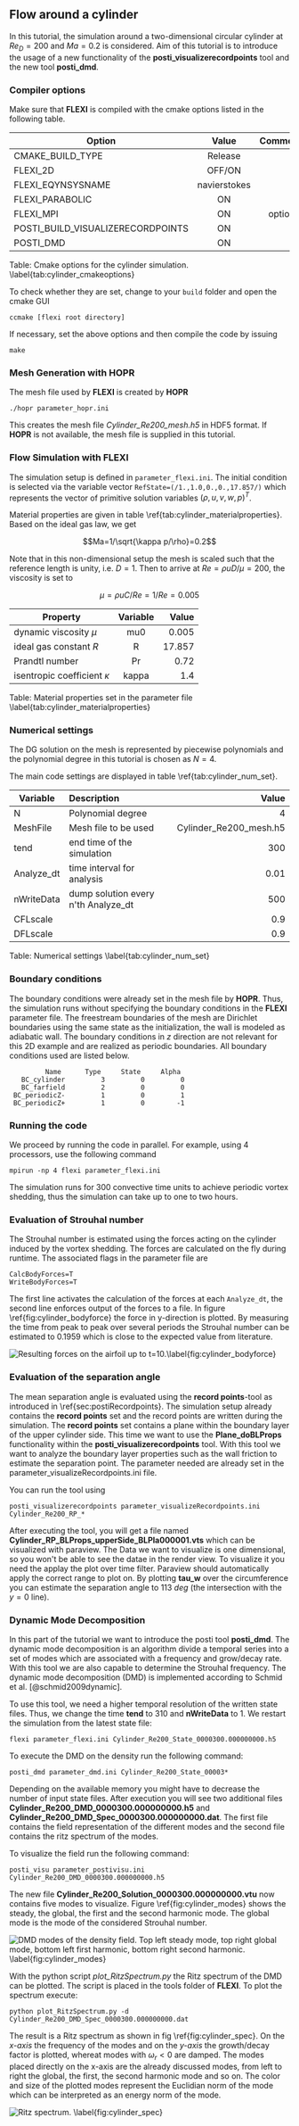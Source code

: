 ## Flow around a cylinder

In this tutorial, the simulation around a two-dimensional circular cylinder at $Re_D=200$ and
$Ma=0.2$ is considered. Aim of this tutorial is to introduce the usage of a new
functionality of the **posti_visualizerecordpoints** tool and the new tool **posti_dmd**.

### Compiler options
        
Make sure that **FLEXI** is compiled with the cmake options listed in the following table.


| Option                             | Value         | Comment      |
| -----------------------------------|:-------------:| ------------:|
| CMAKE_BUILD_TYPE                   | Release       |              |
| FLEXI_2D                           | OFF/ON        |              |
| FLEXI_EQYNSYSNAME                  | navierstokes  |              |
| FLEXI_PARABOLIC                    | ON            |              |
| FLEXI_MPI                          | ON            |  optional    |
| POSTI_BUILD_VISUALIZERECORDPOINTS  | ON            |              |
| POSTI_DMD                          | ON            |              |

Table: Cmake options for the cylinder simulation. \label{tab:cylinder_cmakeoptions}

To check whether they are set, change to your ``build`` folder and open the cmake GUI 

~~~~~~~~~~~
ccmake [flexi root directory]
~~~~~~~~~~~

If necessary, set the above options and then compile the code by issuing

~~~~~~~~~~~
make
~~~~~~~~~~~


### Mesh Generation with HOPR

The mesh file used by **FLEXI** is created by **HOPR**

    ./hopr parameter_hopr.ini

This creates the mesh file *Cylinder_Re200_mesh.h5* in HDF5 format. If **HOPR** is not available, the mesh file is supplied in this tutorial. 


### Flow Simulation with FLEXI

The simulation setup is defined in ``parameter_flexi.ini``. The initial condition is selected via the variable vector ``RefState=(/1.,1.0,0.,0.,17.857/)`` which represents the vector of primitive solution variables $(\rho, u, v, w, p)^T$. 


Material properties are given in table \ref{tab:cylinder_materialproperties}. Based on the ideal gas law, we get

$$Ma=1/\sqrt{\kappa p/\rho}=0.2$$

Note that in this non-dimensional setup the mesh is scaled such that the reference length is unity, i.e. $D=1$. Then to arrive at $Re=\rho u D / \mu = 200$, the viscosity is set to

$$ \mu = \rho u C / Re = 1/Re = 0.005 $$


| Property                        | Variable      | Value       |
| ------------------------------- |:-------------:| -----------:|
| dynamic viscosity $\mu$         | mu0           |  0.005      |
| ideal gas constant $R$          | R             |  17.857     |
| Prandtl number                  | Pr            |  0.72       |
| isentropic coefficient $\kappa$ | kappa         |  1.4        |

Table: Material properties set in the parameter file \label{tab:cylinder_materialproperties}

### Numerical settings

The DG solution on the mesh is represented by piecewise polynomials and the polynomial degree in this tutorial is chosen as $N=4$.

The main code settings are displayed in table \ref{tab:cylinder_num_set}. 


| Variable        | Description                            | Value         |
| --------------- |:---------------------------------------|--------------:|
| N               | Polynomial degree                      | 4             |
| MeshFile        | Mesh file to be used                   |Cylinder_Re200_mesh.h5|
| tend            | end time of the simulation             | 300           |
| Analyze_dt      | time interval for analysis             | 0.01          |
| nWriteData      | dump solution every n'th Analyze_dt    | 500            |
| CFLscale        |                                        | 0.9           |
| DFLscale        |                                        | 0.9           |

Table: Numerical settings \label{tab:cylinder_num_set}

### Boundary conditions

The boundary conditions were already set in the mesh file by **HOPR**. Thus, the simulation runs without specifying the boundary conditions in the **FLEXI** parameter file. The freestream boundaries of the mesh are Dirichlet boundaries using the same state as the initialization, the wall is modeled as adiabatic wall. The boundary conditions in $z$ direction are not relevant for this 2D example and are realized as periodic boundaries. All boundary conditions used are listed below.  

~~~~~~~
         Name      Type     State     Alpha
   BC_cylinder         3         0         0
   BC_farfield         2         0         0
 BC_periodicZ-         1         0         1
 BC_periodicZ+         1         0        -1
~~~~~~~


### Running the code 
We proceed by running the code in parallel. For example, using 4 processors, use the following command

~~~~~~~
mpirun -np 4 flexi parameter_flexi.ini
~~~~~~~

The simulation runs for 300 convective time units to achieve periodic vortex
shedding, thus the simulation can take up to one to two hours.

### Evaluation of Strouhal number

The Strouhal number is estimated using the forces acting on the cylinder induced by the vortex shedding. The forces are calculated on the fly during runtime. The associated flags in the parameter file are

~~~~~~~~~~~~
CalcBodyForces=T
WriteBodyForces=T
~~~~~~~~~~~~

The first line activates the calculation of the forces at each ``Analyze_dt``, the second line enforces output of the forces to a file.  In figure \ref{fig:cylinder_bodyforce} the force in y-direction is plotted. By measuring the time from peak to peak over several periods the Strouhal number can be estimated to $0.1959$ which is close to the expected value from literature. 


![Resulting forces on the airfoil up to $t=10$.\label{fig:cylinder_bodyforce}](tutorials/11_cylinder/cylinder_fy.png) 


### Evaluation of the separation angle

The mean separation angle is evaluated using the **record points**-tool as
introduced in \ref{sec:postiRecordpoints}.
The simulation setup already contains the **record points** set and the record points
are written during the simulation. The **record points** set contains a plane
within the boundary layer of the upper cylinder side.
This time we want to use the **Plane_doBLProps** functionality within the **posti_visualizerecordpoints** tool. With this tool we want to analyze the boundary layer properties such as the wall friction to estimate the separation point.
The parameter needed are already set in the parameter_visualizeRecordpoints.ini
file.

You can run the tool using

~~~~~~~
posti_visualizerecordpoints parameter_visualizeRecordpoints.ini Cylinder_Re200_RP_*
~~~~~~~

After executing the tool, you will get a file named
**Cylinder_RP_BLProps_upperSide_BLPla000001.vts**
which can be visualized with
paraview. The Data we want to visualize is one dimensional, so you won't be able
to see the datae in the render view. To visualize it you need the applay the
plot over time filter. Paraview should automatically apply the correct range to
plot on. By plotting  **tau_w** over the circumference you can estimate the separation
angle to $113~deg$ (the intersection with the $y=0$ line).



### Dynamic Mode Decomposition

In this part of the tutorial we want to introduce the posti tool **posti_dmd**.
The dynamic mode decomposition is an algorithm divide a temporal series into a
set of modes which are associated with a frequency and grow/decay rate. With
this tool we are also capable to determine the Strouhal frequency. The dynamic
mode decomposition (DMD) is
implemented according to Schmid et al. [@schmid2009dynamic].

To use this tool, we need a higher temporal resolution of the written state files.
Thus, we change the time **tend** to $310$ and **nWriteData** to $1$. We restart
the simulation from the latest state file:

~~~~~~~
flexi parameter_flexi.ini Cylinder_Re200_State_0000300.000000000.h5
~~~~~~~


To execute the DMD on the density run the following command:

~~~~~~~
posti_dmd parameter_dmd.ini Cylinder_Re200_State_00003*
~~~~~~~

Depending on the available memory you might have to decrease the number of input
state files. 
After execution you will see two additional files **Cylinder_Re200_DMD_0000300.000000000.h5** and **Cylinder_Re200_DMD_Spec_0000300.000000000.dat**.
The first file contains the field representation of the different modes and the
second file contains the ritz spectrum of the modes. 

To visualize the field run the following command:

~~~~~~~
posti_visu parameter_postivisu.ini Cylinder_Re200_DMD_0000300.000000000.h5
~~~~~~~

The new file **Cylinder_Re200_Solution_0000300.000000000.vtu** now contains five
modes to visualize. Figure \ref{fig:cylinder_modes} shows the steady, the global, the first and the
second harmonic mode. The global mode is the mode of the considered Strouhal
number.

![DMD modes of the density field. Top left steady mode, top right global mode, bottom left first harmonic, bottom right second harmonic. \label{fig:cylinder_modes}](tutorials/11_cylinder/dmd_modes.png)

With the python script *plot_RitzSpectrum.py* the Ritz spectrum of the DMD can
be plotted. The script is placed in the tools folder of **FLEXI**. To plot the
spectrum execute:

~~~~~~~
python plot_RitzSpectrum.py -d Cylinder_Re200_DMD_Spec_0000300.000000000.dat
~~~~~~~

The result is a Ritz spectrum as shown in fig \ref{fig:cylinder_spec}. On the
*x-axis* the frequency of the modes and on the *y-axis* the growth/decay factor
is plotted, whereat modes with $\omega_r<0$ are damped. The modes placed
directly on the x-axis are the already discussed modes, from left to right the global, the first, the second harmonic mode and so on. The color and size of the plotted modes represent the Euclidian norm of the mode which can be interpreted as an energy norm of the mode.

![Ritz spectrum. \label{fig:cylinder_spec}](tutorials/11_cylinder/RitzSpec.png)



